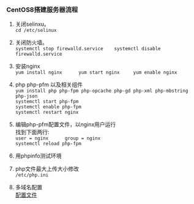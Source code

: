 ### CentOS8搭建服务器流程
1. 关闭selinxu。  
	`cd /etc/selinux`  

2. 关闭防火墙。    
   `systemctl stop firewalld.service   
    systemctl disable firewalld.service`    
   
3. 安装nginx      
   `yum install nginx     
    yum start nginx    
	yum enable nginx`    

4. php php-pfm 以及相关组件    
   `yum install php php-fpm php-opcache php-gd php-xml php-mbstring php-json`   
   `systemctl start php-fpm`   
   `systemctl enable php-fpm`   
   `systemctl restart nginx`    
   
5. 编辑php-pfm配置文件，以nginx用户运行    
   找到下面两行:   
   `user = nginx     
    group = nginx`     
   `systemctl reload php-fpm`     
     
6. 用phpinfo测试环境     
     
7. php文件最大上传大小修改    
   `/etc/php.ini`     
    
8. 多域名配置    
   [配置文件](./file/nginx.conf)     
	

